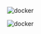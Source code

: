![docker](https://user-images.githubusercontent.com/118598107/215282279-82bbbfab-5e76-4004-9e20-bf4f0754e64d.png)

![docker](https://user-images.githubusercontent.com/118598107/215282295-9b2619c3-84bd-4b4f-a825-60cd5d0e29dd.png)
